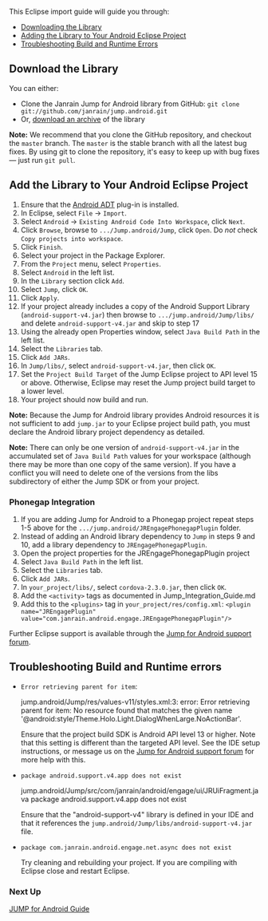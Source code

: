 This Eclipse import guide will guide you through:

* [Downloading the Library](#download-the-library)
* [Adding the Library to Your Android Eclipse Project](#add-the-library-to-your-android-eclipse-project)
* [Troubleshooting Build and Runtime Errors](#troubleshooting-build-and-runtime-errors)

## Download the Library

You can either:

*   Clone the Janrain Jump for Android library from GitHub:
    `git clone git://github.com/janrain/jump.android.git`
*   Or, [download an archive](http://github.com/janrain/jump.android/tags) of the library

**Note:** We recommend that you clone the GitHub repository, and checkout the `master` branch. The `master`
is the stable branch with all the latest bug fixes. By using git to clone the repository, it's easy to keep
up with bug fixes — just run `git pull`.

## Add the Library to Your Android Eclipse Project

1. Ensure that the [Android ADT](http://developer.android.com/sdk/eclipse-adt.html#installing) plug-in is
   installed.
2. In Eclipse, select `File` -> `Import`.
3. Select `Android` -> `Existing Android Code Into Workspace`, click `Next`.
4. Click `Browse`, browse to `.../Jump.android/Jump`, click `Open`.
   Do *not* check `Copy projects into workspace`.
5. Click `Finish`.
6. Select your project in the Package Explorer.
7. From the `Project` menu, select `Properties`.
8. Select `Android` in the left list.
9. In the `Library` section click `Add`.
10. Select `Jump`, click `OK`.
11. Click `Apply`.
12. If your project already includes a copy of the Android Support Library (`android-support-v4.jar`)
    then browse to `.../jump.android/Jump/libs/` and delete `android-support-v4.jar` and skip to step 17
13. Using the already open Properties window, select `Java Build Path` in the left list.
14. Select the `Libraries` tab.
15. Click `Add JARs`.
16. In `Jump/libs/`, select `android-support-v4.jar`, then click `OK`.
18. Set the `Project Build Target` of the Jump Eclipse project to API level 15 or above. Otherwise,
    Eclipse may reset the Jump project build target to a lower level.
19. Your project should now build and run.

**Note:** Because the Jump for Android library provides Android resources it is not sufficient to add
`jump.jar` to your Eclipse project build path, you must declare the Android library project dependency
as detailed.

**Note:** There can only be one version of `android-support-v4.jar` in the accumulated set of `Java Build
Path` values for your workspace (although there may be more than one copy of the same version). If you have
a conflict you will need to delete one of the versions from the libs subdirectory of either the Jump SDK or
from your project.

### Phonegap Integration

1. If you are adding Jump for Android to a Phonegap project repeat steps 1-5 above for the
   `.../jump.android/JREngagePhonegapPlugin` folder.
2. Instead of adding an Android library dependency to `Jump` in steps 9 and 10, add a library dependency to
   `JREngagePhonegapPlugin`.
3. Open the project properties for the JREngagePhonegapPlugin project
4. Select `Java Build Path` in the left list.
5. Select the `Libraries` tab.
6. Click `Add JARs`.
7. In `your_project/libs/`, select `cordova-2.3.0.jar`, then click `OK`.
8. Add the `<activity>` tags as documented in Jump_Integration_Guide.md
9. Add this to the `<plugins>` tag in `your_project/res/config.xml`:
   `<plugin name="JREngagePlugin" value="com.janrain.android.engage.JREngagePhonegapPlugin"/>`

Further Eclipse support is available through the
[Jump for Android support forum](https://support.janrain.com/forums/20122381-android-library-q-a).

## Troubleshooting Build and Runtime errors

* `Error retrieving parent for item`:

    jump.android/Jump/res/values-v11/styles.xml:3: error: Error retrieving parent for item: No
    resource found that matches the given name '@android:style/Theme.Holo.Light.DialogWhenLarge.NoActionBar'.

   Ensure that the project build SDK is Android API level 13 or higher. Note that this setting is different
   than the targeted API level. See the IDE setup instructions, or message us on the
   [Jump for Android support forum](https://support.janrain.com/forums/20122381-android-library-q-a) for
   more help with this.

* `package android.support.v4.app does not exist`

    jump.android/Jump/src/com/janrain/android/engage/ui/JRUiFragment.java
    package android.support.v4.app does not exist

   Ensure that the "android-support-v4" library is defined in your IDE and that it references the
   `jump.android/Jump/libs/android-support-v4.jar` file.

* `package com.janrain.android.engage.net.async does not exist`

  Try cleaning and rebuilding your project. If you are compiling with Eclipse close and restart Eclipse.

### Next Up

[JUMP for Android Guide](Jump_Integration_Guide.md)
